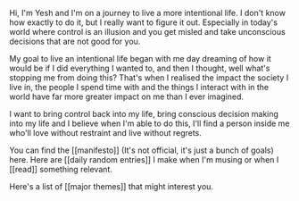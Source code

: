 Hi, I'm Yesh and I'm on a journey to live a more intentional life. I don't know how exactly to do it, but I really want to figure it out. Especially in today's world where control is an illusion and you get misled and take unconscious decisions that are not good for you. 

My goal to live an intentional life began with me day dreaming of how it would be if I did everything I wanted to, and then I thought, well what's stopping me from doing this? That's when I realised the impact the society I live in, the people I spend time with and the things I interact with in the world have far more greater impact on me than I ever imagined. 

I want to bring control back into my life, bring  conscious decision making into my life and I believe when I'm able to do this, I'll find a person inside me who'll love without restraint and live without regrets. 

You can find the [[manifesto]] (It's not official, it's just a bunch of goals) here. Here are [[daily random entries]] I make when I'm musing or when I [[read]] something relevant. 

Here's a list of [[major themes]] that might interest you. 